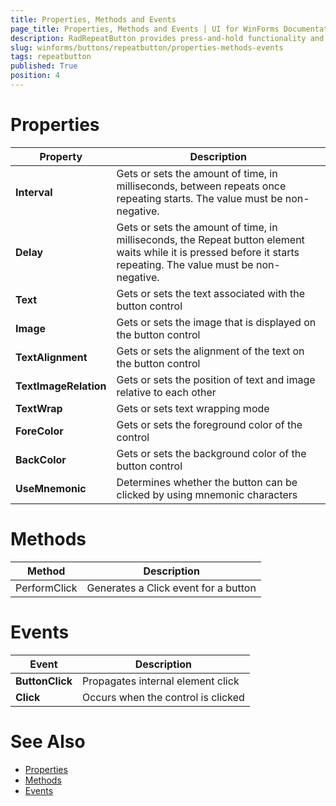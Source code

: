 ```yaml
---
title: Properties, Methods and Events
page_title: Properties, Methods and Events | UI for WinForms Documentation
description: RadRepeatButton provides press-and-hold functionality and it is an ideal UI element for allowing users to control an increasing or decreasing value, such as volume or brightness. 
slug: winforms/buttons/repeatbutton/properties-methods-events
tags: repeatbutton
published: True
position: 4 
---
```


# Properties

|Property|Description|
|----|----|
|__Interval__|Gets or sets the amount of time, in milliseconds, between repeats once repeating starts. The value must be non-negative.|
|__Delay__|Gets or sets the amount of time, in milliseconds, the Repeat button element waits while it is pressed before it starts repeating. The value must be non-negative.|
|__Text__|Gets or sets the text associated with the button control|
|__Image__|Gets or sets the image that is displayed on the button control|
|__TextAlignment__|Gets or sets the alignment of the text on the button control|
|__TextImageRelation__|Gets or sets the position of text and image relative to each other|
|__TextWrap__|Gets or sets text wrapping mode|
|__ForeColor__|Gets or sets the foreground color of the control|
|__BackColor__|Gets or sets the background color of the button control|
|__UseMnemonic__|Determines whether the button can be clicked by using mnemonic characters|
 

# Methods

|Method|Description|
|----|----|
|PerformClick|Generates a Click event for a button|

# Events

|Event|Description|
|----|----|
|__ButtonClick__|Propagates internal element click|
|__Click__|Occurs when the control is clicked|
 

# See Also 
* [Properties](http://docs.telerik.com/devtools/winforms/api/html/Properties_T_Telerik_WinControls_UI_RadRepeatButton.htm)
* [Methods](http://docs.telerik.com/devtools/winforms/api/html/Methods_T_Telerik_WinControls_UI_RadRepeatButton.htm)
* [Events](http://docs.telerik.com/devtools/winforms/api/html/Events_T_Telerik_WinControls_UI_RadRepeatButton.htm)